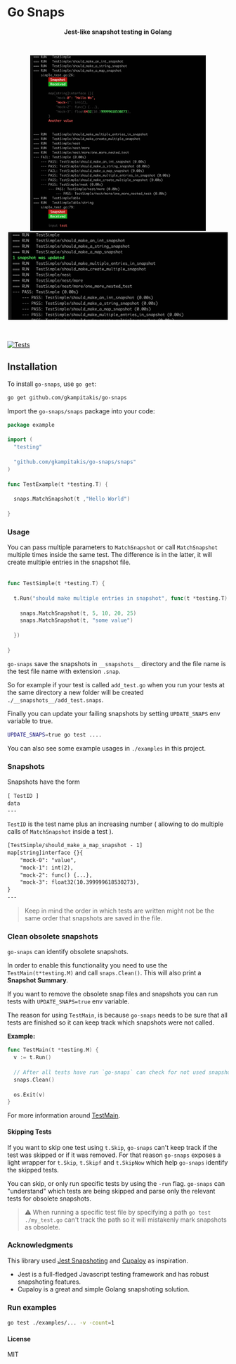 # Go Snaps

<p align="center">
<b>Jest-like snapshot testing in Golang</b>
</p>

<br>

<p align="center">
<img src="./images/diff.png" alt="App Preview" width="400"/>
<img src="./images/update.png" alt="App Preview" width="500"/>
</p>

<br>

[![Tests](https://github.com/gkampitakis/go-snaps/actions/workflows/pr.yml/badge.svg)](https://github.com/gkampitakis/go-snaps/actions/workflows/pr.yml)

## Installation

To install `go-snaps`, use `go get`:

```bash
go get github.com/gkampitakis/go-snaps
```

Import the `go-snaps/snaps` package into your code:

```go
package example

import (
  "testing"

  "github.com/gkampitakis/go-snaps/snaps"
)

func TestExample(t *testing.T) {

  snaps.MatchSnapshot(t ,"Hello World")

}
```

### Usage

You can pass multiple parameters to `MatchSnapshot` or call `MatchSnapshot` multiple
times inside the same test. The difference is in the latter, it will
create multiple entries in the snapshot file.

```go

func TestSimple(t *testing.T) {

  t.Run("should make multiple entries in snapshot", func(t *testing.T) {
  
    snaps.MatchSnapshot(t, 5, 10, 20, 25)
    snaps.MatchSnapshot(t, "some value")
  
  })

}

```

`go-snaps` save the snapshots in `__snapshots__` directory and the file
name is the test file name with extension `.snap`.

So for example if your test is called `add_test.go` when you run your tests at the same
directory a new folder will be created `./__snapshots__/add_test.snaps`.

Finally you can update your failing snapshots by setting `UPDATE_SNAPS` env variable to true.

```bash
UPDATE_SNAPS=true go test ....
```

You can also see some example usages in `./examples` in this project.

### Snapshots

Snapshots have the form 

`[ TestID ]`
<br>
`data`
<br>
`---`

`TestID` is the test name plus an increasing number ( allowing to do multiple calls
of `MatchSnapshot` inside a test ).

```txt
[TestSimple/should_make_a_map_snapshot - 1]
map[string]interface {}{
    "mock-0": "value",
    "mock-1": int(2),
    "mock-2": func() {...},
    "mock-3": float32(10.399999618530273),
}
---
```

> Keep in mind the order in which tests are written might not be the same order that snapshots are saved in the file.


### Clean obsolete snapshots

`go-snaps` can identify obsolete snapshots.

In order to enable this functionality you need to use the `TestMain(t*testing.M)` 
and call `snaps.Clean()`. This will also print a **Snapshot Summary**.

If you want to remove the obsolete snap files and snapshots you can run 
tests with `UPDATE_SNAPS=true` env variable.

The reason for using `TestMain`, is because `go-snaps` needs to be sure that all tests 
are finished so it can keep track which snapshots were not called. 

**Example:**

```go
func TestMain(t *testing.M) {
  v := t.Run()

  // After all tests have run `go-snaps` can check for not used snapshots
  snaps.Clean()

  os.Exit(v)
}
```

For more information around [TestMain](https://pkg.go.dev/testing#hdr-Main).

#### Skipping Tests

If you want to skip one test using `t.Skip`, `go-snaps` can't keep track
if the test was skipped or if it was removed. For that reason `go-snaps` exposes 
a light wrapper for `t.Skip`, `t.Skipf` and `t.SkipNow` which help `go-snaps` identify
the skipped tests.

You can skip, or only run specific tests by using the `-run` flag. `go-snaps` 
can "understand" which tests are being skipped and parse only the relevant tests
for obsolete snapshots.

> ⚠️ When running a specific test file by specifying a path
`go test ./my_test.go` can't track the path so it will mistakenly mark snapshots as obsolete.

### Acknowledgments

This library used [Jest Snapshoting](https://jestjs.io/docs/snapshot-testing) and [Cupaloy](https://github.com/bradleyjkemp/cupaloy) as inspiration.

- Jest is a full-fledged Javascript testing framework and has robust snapshoting features.
- Cupaloy is a great and simple Golang snapshoting solution.

### Run examples

```bash
go test ./examples/... -v -count=1
```

#### License 

MIT
